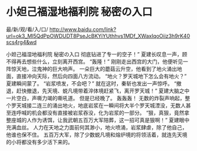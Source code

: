 # 小妲己福湿地福利院 秘密の入口

最/新/观/看/入/口/ http://www.baidu.com/link?url=ok3_Ml5QdPpOWDUDT8PseJcBKYiYUthhvs1MDf_XWaxIqoOiiz3h9rK40scs4rg4&wd

小妲己福湿地福利院 秘密の入口
彻底钻进了专一的空子！”
    夏建长叹息一声，顾不得再去想些什么，立刻离开西宫。
    “轰隆！”
    刚刚走出西宫的大门，他便听见一阵惊天地，泣鬼神的巨大响声。
    一朵巨大的蘑菇云升空，他看到了地火涌出地面，直接冲向天际，然后向四面八方流动。
    “地火？罗天城地下怎么会有地火？”
    夏建瞬间蒙了。
    “岩浆喷发，不会吧？”
    就在这时，秦斩也发出一声惊呼。
    “撤退，赶快撤退，先天境、蜕凡境带着淬体境赶紧飞，离开罗天城！”
    夏建大脑之中一片空白，声嘶力竭的嘶吼道。
    但是已经晚了。
    轰轰轰！
    无数的炸裂声响起，整个罗天城接二连三的涌出地火，地底岩浆在一瞬间将大半个罗天城湮没，无数人甚至连呼喊的机会都没有直接被岩浆吞没，化为岩浆的一部分。
    “狠，真狠，竟然拿整座城的人作为诱饵，让我武朝五百万大军陪葬，这一招可真是狠啊！”
    夏建眼中充满血丝。
    人力在天地之力面前何其渺小，地火喷涌，岩浆肆虐，除了他自己，他谁也保不住。
    五百万大军，除了少数蜕凡境和熔炉境的将领活着，就连先天境的小将都没有多少活下来的。
